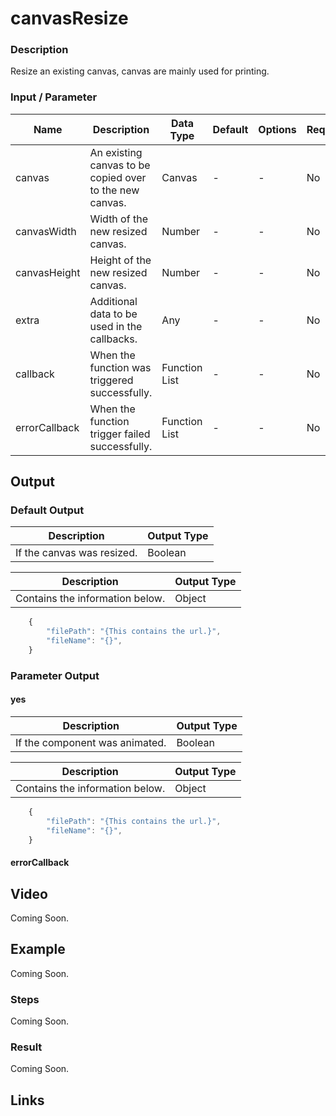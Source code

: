 # canvasResize

### Description

Resize an existing canvas, canvas are mainly used for printing.

### Input / Parameter

| Name | Description | Data Type | Default | Options | Required |
| ------ | ------ | ------ | ------ | ------ | ------ |
| canvas | An existing canvas to be copied over to the new canvas. | Canvas | - | - | No |
| canvasWidth | Width of the new resized canvas. | Number | - | - | No | 
| canvasHeight | Height of the new resized canvas. | Number | - | - | No | 
| extra | Additional data to be used in the callbacks. | Any | - | - | No | 
| callback | When the function was triggered successfully. | Function List | - | - | No | 
| errorCallback | When the function trigger failed successfully. | Function List | - | - | No | 

## Output

### Default Output

| Description | Output Type |
| ------ | ------ |
| If the canvas was resized. | Boolean |


| Description | Output Type |
| ------ | ------ |
| Contains the information below. | Object |

```js
    {
        "filePath": "{This contains the url.}",
        "fileName": "{}",
    }
```

### Parameter Output

#### yes

| Description | Output Type |
| ------ | ------ |
| If the component was animated. | Boolean |


| Description | Output Type |
| ------ | ------ |
| Contains the information below. | Object |

```js
    {
        "filePath": "{This contains the url.}",
        "fileName": "{}",
    }
```

#### errorCallback

## Video

Coming Soon.

## Example

Coming Soon.

### Steps

Coming Soon.

### Result

Coming Soon.

## Links